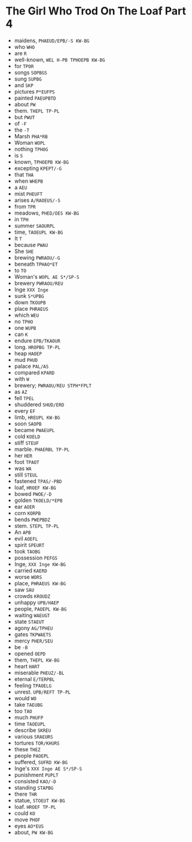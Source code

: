 # The Girl Who Trod On The Loaf Part 4

* maidens, `PHAEUD/EPB/-S KW-BG`
* who `WHO`
* are `R`
* well-known, `WEL H-PB TPHOEPB KW-BG`
* for `TPOR`
* songs `SOPBGS`
* sung `SUPBG`
* and `SKP`
* pictures `P*EUFPS`
* painted `PAEUPBTD`
* about `PW`
* them. `THEPL TP-PL`
* but `PWUT`
* of `-F`
* the `-T`
* Marsh `PHA*RB`
* Woman `WOPL`
* nothing `TPHOG`
* is `S`
* known, `TPHOEPB KW-BG`
* excepting `KPEPT/-G`
* that `THA`
* when `WHEPB`
* a `AEU`
* mist `PHEUFT`
* arises `A/RAOEUS/-S`
* from `TPR`
* meadows, `PHED/OES KW-BG`
* in `TPH`
* summer `SAOURPL`
* time, `TAOEUPL KW-BG`
* It `T`
* because `PWAU`
* She `SHE`
* brewing `PWRAOU/-G`
* beneath `TPHAO*ET`
* to `TO`
* Woman's `WOPL AE S*/SP-S`
* brewery `PWRAOU/REU`
* Inge `XXX Inge`
* sunk `S*UPBG`
* down `TKOUPB`
* place `PHRAEUS`
* which `WEU`
* no `TPHO`
* one `WUPB`
* can `K`
* endure `EPB/TKAOUR`
* long. `HROPBG TP-PL`
* heap `HAOEP`
* mud `PHUD`
* palace `PAL/AS`
* compared `KPARD`
* with `W`
* brewery; `PWRAOU/REU STPH*FPLT`
* as `AZ`
* fell `TPEL`
* shuddered `SHUD/ERD`
* every `EF`
* limb, `HREUPL KW-BG`
* soon `SAOPB`
* became `PWAEUPL`
* cold `KOELD`
* stiff `STEUF`
* marble. `PHAERBL TP-PL`
* her `HER`
* foot `TPAOT`
* was `WA`
* still `STEUL`
* fastened `TPAS/-PBD`
* loaf, `HROEF KW-BG`
* bowed `PWOE/-D`
* golden `TKOELD/*EPB`
* ear `AOER`
* corn `KORPB`
* bends `PWEPBDZ`
* stem. `STEPL TP-PL`
* An `APB`
* evil `AOEFL`
* spirit `SPEURT`
* took `TAOBG`
* possession `PEFGS`
* Inge, `XXX Inge KW-BG`
* carried `KAERD`
* worse `WORS`
* place, `PHRAEUS KW-BG`
* saw `SAU`
* crowds `KROUDZ`
* unhappy `UPB/HAEP`
* people, `PAOEPL KW-BG`
* waiting `WAEUGT`
* state `STAEUT`
* agony `AG/TPHEU`
* gates `TKPWAETS`
* mercy `PHER/SEU`
* be `-B`
* opened `OEPD`
* them, `THEPL KW-BG`
* heart `HART`
* miserable `PHEUZ/-BL`
* eternal `E/TERPBL`
* feeling `TPAOELG`
* unrest. `UPB/REFT TP-PL`
* would `WO`
* take `TAEUBG`
* too `TAO`
* much `PHUFP`
* time `TAOEUPL`
* describe `SKREU`
* various `SRAEURS`
* tortures `TOR/KHURS`
* these `THEZ`
* people `PAOEPL`
* suffered, `SUFRD KW-BG`
* Inge's `XXX Inge AE S*/SP-S`
* punishment `PUPLT`
* consisted `KAO/-D`
* standing `STAPBG`
* there `THR`
* statue, `STOEUT KW-BG`
* loaf. `HROEF TP-PL`
* could `KO`
* move `PHOF`
* eyes `AO*EUS`
* about, `PW KW-BG`
